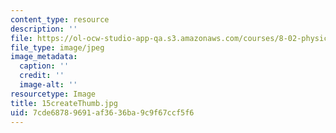 ```yaml
---
content_type: resource
description: ''
file: https://ol-ocw-studio-app-qa.s3.amazonaws.com/courses/8-02-physics-ii-electricity-and-magnetism-spring-2007/7cde68789691af3636ba9c9f67ccf5f6_15createThumb.jpg
file_type: image/jpeg
image_metadata:
  caption: ''
  credit: ''
  image-alt: ''
resourcetype: Image
title: 15createThumb.jpg
uid: 7cde6878-9691-af36-36ba-9c9f67ccf5f6
---
```

